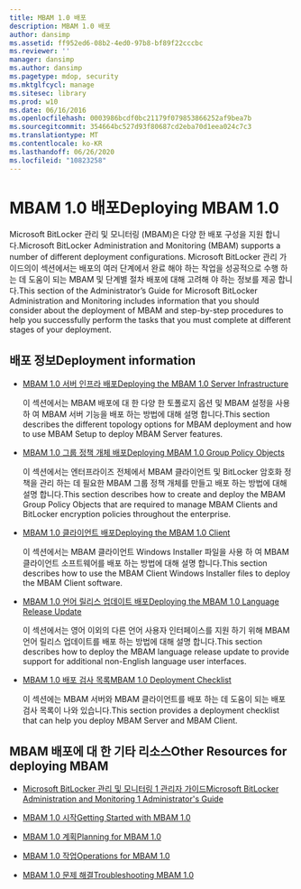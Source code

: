```yaml
---
title: MBAM 1.0 배포
description: MBAM 1.0 배포
author: dansimp
ms.assetid: ff952ed6-08b2-4ed0-97b8-bf89f22cccbc
ms.reviewer: ''
manager: dansimp
ms.author: dansimp
ms.pagetype: mdop, security
ms.mktglfcycl: manage
ms.sitesec: library
ms.prod: w10
ms.date: 06/16/2016
ms.openlocfilehash: 0003986bcdf0bc21179f079853866252af9bea7b
ms.sourcegitcommit: 354664bc527d93f80687cd2eba70d1eea024c7c3
ms.translationtype: MT
ms.contentlocale: ko-KR
ms.lasthandoff: 06/26/2020
ms.locfileid: "10823258"
---
```

# <span data-ttu-id="b92d5-103">MBAM 1.0 배포</span><span class="sxs-lookup"><span data-stu-id="b92d5-103">Deploying MBAM 1.0</span></span>


<span data-ttu-id="b92d5-104">Microsoft BitLocker 관리 및 모니터링 (MBAM)은 다양 한 배포 구성을 지원 합니다.</span><span class="sxs-lookup"><span data-stu-id="b92d5-104">Microsoft BitLocker Administration and Monitoring (MBAM) supports a number of different deployment configurations.</span></span> <span data-ttu-id="b92d5-105">Microsoft BitLocker 관리 가이드의이 섹션에서는 배포의 여러 단계에서 완료 해야 하는 작업을 성공적으로 수행 하는 데 도움이 되는 MBAM 및 단계별 절차 배포에 대해 고려해 야 하는 정보를 제공 합니다.</span><span class="sxs-lookup"><span data-stu-id="b92d5-105">This section of the Administrator’s Guide for Microsoft BitLocker Administration and Monitoring includes information that you should consider about the deployment of MBAM and step-by-step procedures to help you successfully perform the tasks that you must complete at different stages of your deployment.</span></span>

## <span data-ttu-id="b92d5-106">배포 정보</span><span class="sxs-lookup"><span data-stu-id="b92d5-106">Deployment information</span></span>


-   [<span data-ttu-id="b92d5-107">MBAM 1.0 서버 인프라 배포</span><span class="sxs-lookup"><span data-stu-id="b92d5-107">Deploying the MBAM 1.0 Server Infrastructure</span></span>](deploying-the-mbam-10-server-infrastructure.md)

    <span data-ttu-id="b92d5-108">이 섹션에서는 MBAM 배포에 대 한 다양 한 토폴로지 옵션 및 MBAM 설정을 사용 하 여 MBAM 서버 기능을 배포 하는 방법에 대해 설명 합니다.</span><span class="sxs-lookup"><span data-stu-id="b92d5-108">This section describes the different topology options for MBAM deployment and how to use MBAM Setup to deploy MBAM Server features.</span></span>

-   [<span data-ttu-id="b92d5-109">MBAM 1.0 그룹 정책 개체 배포</span><span class="sxs-lookup"><span data-stu-id="b92d5-109">Deploying MBAM 1.0 Group Policy Objects</span></span>](deploying-mbam-10-group-policy-objects.md)

    <span data-ttu-id="b92d5-110">이 섹션에서는 엔터프라이즈 전체에서 MBAM 클라이언트 및 BitLocker 암호화 정책을 관리 하는 데 필요한 MBAM 그룹 정책 개체를 만들고 배포 하는 방법에 대해 설명 합니다.</span><span class="sxs-lookup"><span data-stu-id="b92d5-110">This section describes how to create and deploy the MBAM Group Policy Objects that are required to manage MBAM Clients and BitLocker encryption policies throughout the enterprise.</span></span>

-   [<span data-ttu-id="b92d5-111">MBAM 1.0 클라이언트 배포</span><span class="sxs-lookup"><span data-stu-id="b92d5-111">Deploying the MBAM 1.0 Client</span></span>](deploying-the-mbam-10-client.md)

    <span data-ttu-id="b92d5-112">이 섹션에서는 MBAM 클라이언트 Windows Installer 파일을 사용 하 여 MBAM 클라이언트 소프트웨어를 배포 하는 방법에 대해 설명 합니다.</span><span class="sxs-lookup"><span data-stu-id="b92d5-112">This section describes how to use the MBAM Client Windows Installer files to deploy the MBAM Client software.</span></span>

-   [<span data-ttu-id="b92d5-113">MBAM 1.0 언어 릴리스 업데이트 배포</span><span class="sxs-lookup"><span data-stu-id="b92d5-113">Deploying the MBAM 1.0 Language Release Update</span></span>](deploying-the-mbam-10-language-release-update.md)

    <span data-ttu-id="b92d5-114">이 섹션에서는 영어 이외의 다른 언어 사용자 인터페이스를 지원 하기 위해 MBAM 언어 릴리스 업데이트를 배포 하는 방법에 대해 설명 합니다.</span><span class="sxs-lookup"><span data-stu-id="b92d5-114">This section describes how to deploy the MBAM language release update to provide support for additional non-English language user interfaces.</span></span>

-   [<span data-ttu-id="b92d5-115">MBAM 1.0 배포 검사 목록</span><span class="sxs-lookup"><span data-stu-id="b92d5-115">MBAM 1.0 Deployment Checklist</span></span>](mbam-10-deployment-checklist.md)

    <span data-ttu-id="b92d5-116">이 섹션에는 MBAM 서버와 MBAM 클라이언트를 배포 하는 데 도움이 되는 배포 검사 목록이 나와 있습니다.</span><span class="sxs-lookup"><span data-stu-id="b92d5-116">This section provides a deployment checklist that can help you deploy MBAM Server and MBAM Client.</span></span>

## <span data-ttu-id="b92d5-117">MBAM 배포에 대 한 기타 리소스</span><span class="sxs-lookup"><span data-stu-id="b92d5-117">Other Resources for deploying MBAM</span></span>


-   [<span data-ttu-id="b92d5-118">Microsoft BitLocker 관리 및 모니터링 1 관리자 가이드</span><span class="sxs-lookup"><span data-stu-id="b92d5-118">Microsoft BitLocker Administration and Monitoring 1 Administrator's Guide</span></span>](index.md)

-   [<span data-ttu-id="b92d5-119">MBAM 1.0 시작</span><span class="sxs-lookup"><span data-stu-id="b92d5-119">Getting Started with MBAM 1.0</span></span>](getting-started-with-mbam-10.md)

-   [<span data-ttu-id="b92d5-120">MBAM 1.0 계획</span><span class="sxs-lookup"><span data-stu-id="b92d5-120">Planning for MBAM 1.0</span></span>](planning-for-mbam-10.md)

-   [<span data-ttu-id="b92d5-121">MBAM 1.0 작업</span><span class="sxs-lookup"><span data-stu-id="b92d5-121">Operations for MBAM 1.0</span></span>](operations-for-mbam-10.md)

-   [<span data-ttu-id="b92d5-122">MBAM 1.0 문제 해결</span><span class="sxs-lookup"><span data-stu-id="b92d5-122">Troubleshooting MBAM 1.0</span></span>](troubleshooting-mbam-10.md)

 

 





